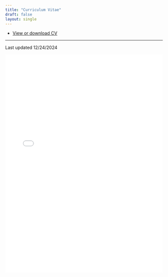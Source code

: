 ```yaml
---
title: "Curriculum Vitae"
draft: false
layout: single
---
```



- [View or download CV](https://drive.google.com/file/d/1BSFG1lErZTZkrnlqK4fXnnu5CpumE_Xy/view?usp=sharing)  

---


Last updated 12/24/2024

<iframe src="CV.pdf" width="100%" height="700px" style="border: none;"></iframe>

